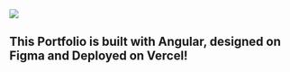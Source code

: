<img src="./src/assets/demo-portfolio" />

## This Portfolio is built with Angular, designed on Figma and Deployed on Vercel!
